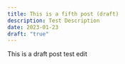 ```yaml
---
title: This is a fifth post (draft)
description: Test Description
date: 2023-01-23
draft: "true"
---
```

This is a draft post test edit
